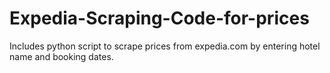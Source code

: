 # Expedia-Scraping-Code-for-prices
Includes python script to scrape prices from expedia.com by entering hotel name and booking dates.
